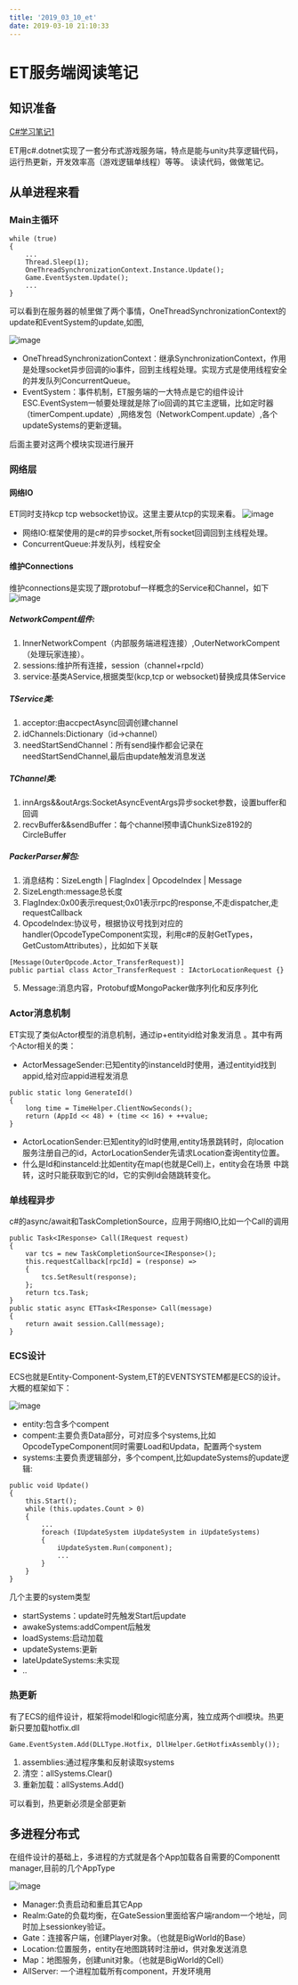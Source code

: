 ```yaml
---
title: '2019_03_10_et'
date: 2019-03-10 21:10:33
---
```

# ET服务端阅读笔记

## 知识准备
[C#学习笔记1](https://github.com/chenanxing/blog/blob/master/etakka/2019_03_10_csharp_note01.md)


ET用c#.dotnet实现了一套分布式游戏服务端，特点是能与unity共享逻辑代码，运行热更新，开发效率高（游戏逻辑单线程）等等。
读读代码，做做笔记。
## 从单进程来看
### Main主循环
```
while (true)
{
    ...
	Thread.Sleep(1);
	OneThreadSynchronizationContext.Instance.Update();
	Game.EventSystem.Update();
	...
}
```
可以看到在服务器的帧里做了两个事情，OneThreadSynchronizationContext的update和EventSystem的update,如图,

![image](https://github.com/chenanxing/blog/blob/master/etakka/2019_03_10_et/et01.png?raw=true)

- OneThreadSynchronizationContext：继承SynchronizationContext，作用是处理socket异步回调的io事件，回到主线程处理。实现方式是使用线程安全的并发队列ConcurrentQueue。
- EventSystem：事件机制，ET服务端的一大特点是它的组件设计ESC.EventSystem一帧要处理就是除了io回调的其它主逻辑，比如定时器（timerCompent.update）,网络发包（NetworkCompent.update）,各个updateSystems的更新逻辑。

后面主要对这两个模块实现进行展开

### 网络层
#### 网络IO
ET同时支持kcp tcp websocket协议。这里主要从tcp的实现来看。
![image](https://github.com/chenanxing/blog/blob/master/etakka/2019_03_10_et/et02.png?raw=true)
- 网络IO:框架使用的是c#的异步socket,所有socket回调回到主线程处理。
- ConcurrentQueue:并发队列，线程安全

#### 维护Connections
维护connections是实现了跟protobuf一样概念的Service和Channel，如下
![image](https://github.com/chenanxing/blog/blob/master/etakka/2019_03_10_et/et03.png?raw=true)
##### NetworkCompent组件:
1. InnerNetworkCompent（内部服务端进程连接）,OuterNetworkCompent（处理玩家连接）。
1. sessions:维护所有连接，session（channel+rpcId）
1. service:基类AService,根据类型(kcp,tcp or websocket)替换成具体Service
##### TService类:
1. acceptor:由accpectAsync回调创建channel
1. idChannels:Dictionary（id->channel）
1. needStartSendChannel：所有send操作都会记录在needStartSendChannel,最后由update触发消息发送
##### TChannel类:
1. innArgs&&outArgs:SocketAsyncEventArgs异步socket参数，设置buffer和回调
1. recvBuffer&&sendBuffer：每个channel预申请ChunkSize8192的CircleBuffer
##### PackerParser解包:
1. 消息结构：SizeLength | FlagIndex | OpcodeIndex | Message
2. SizeLength:message总长度
3. FlagIndex:0x00表示request;0x01表示rpc的response,不走dispatcher,走requestCallback
4. OpcodeIndex:协议号，根据协议号找到对应的handler(OpcodeTypeComponent实现，利用c#的反射GetTypes，GetCustomAttributes），比如如下关联
```
[Message(OuterOpcode.Actor_TransferRequest)]
public partial class Actor_TransferRequest : IActorLocationRequest {}
```
5. Message:消息内容，Protobuf或MongoPacker做序列化和反序列化

### Actor消息机制
ET实现了类似Actor模型的消息机制，通过ip+entityid给对象发消息
。其中有两个Actor相关的类：
- ActorMessageSender:已知entity的instanceId时使用，通过entityid找到appid,给对应appid进程发消息
```
public static long GenerateId()
{
	long time = TimeHelper.ClientNowSeconds();
	return (AppId << 48) + (time << 16) + ++value;
}
```
- ActorLocationSender:已知entity的Id时使用,entity场景跳转时，向location服务注册自己的id，ActorLocationSender先请求Location查询entity位置。
- 什么是Id和instanceId:比如entity在map(也就是Cell)上，entity会在场景 中跳转，这时只能获取到它的Id，它的实例Id会随跳转变化。


### 单线程异步
c#的async/await和TaskCompletionSource，应用于网络IO,比如一个Call的调用
```
public Task<IResponse> Call(IRequest request)
{
	var tcs = new TaskCompletionSource<IResponse>();
	this.requestCallback[rpcId] = (response) =>
	{
		tcs.SetResult(response);
	};
	return tcs.Task;
}
public static async ETTask<IResponse> Call(message)
{
	return await session.Call(message);
}
```

### ECS设计
ECS也就是Entity-Component-System,ET的EVENTSYSTEM都是ECS的设计。大概的框架如下：

![image](https://github.com/chenanxing/blog/blob/master/etakka/2019_03_10_et/et04.png?raw=true)

- entity:包含多个compent
- compent:主要负责Data部分，可对应多个systems,比如OpcodeTypeComponent同时需要Load和Updata，配置两个system
- systems:主要负责逻辑部分，多个compent,比如updateSystems的update逻辑:

```
public void Update()
{
	this.Start();
	while (this.updates.Count > 0)
    {
	    ...
		foreach (IUpdateSystem iUpdateSystem in iUpdateSystems)
		{
			iUpdateSystem.Run(component);
            ...
		}
	}
}
```

几个主要的system类型
- startSystems：update时先触发Start后update
- awakeSystems:addCompent后触发
- loadSystems:启动加载
- updateSystems:更新
- lateUpdateSystems:未实现
- ..

### 热更新
有了ECS的组件设计，框架将model和logic彻底分离，独立成两个dll模块。热更新只要加载hotfix.dll
```
Game.EventSystem.Add(DLLType.Hotfix, DllHelper.GetHotfixAssembly());
```
1. assemblies:通过程序集和反射读取systems
1. 清空：allSystems.Clear()
1. 重新加载：allSystems.Add()

可以看到，热更新必须是全部更新

## 多进程分布式
在组件设计的基础上，多进程的方式就是各个App加载各自需要的Componentt
manager,目前的几个AppType

![image](https://github.com/chenanxing/blog/blob/master/etakka/2019_03_10_et/et05.png?raw=true)

- Manager:负责启动和重启其它App
- Realm:Gate的负载均衡，在GateSession里面给客户端random一个地址，同时加上sessionkey验证。
- Gate：连接客户端，创建Player对象。（也就是BigWorld的Base）
- Location:位置服务，entity在地图跳转时注册id，供对象发送消息
- Map：地图服务，创建unit对象。（也就是BigWorld的Cell）
- AllServer: 一个进程加载所有component，开发环境用
